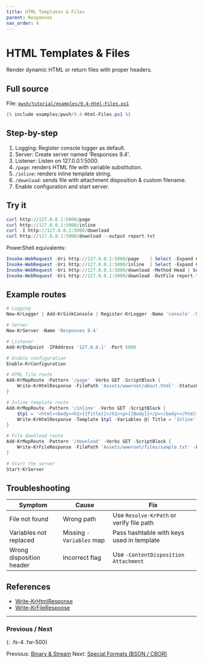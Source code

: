 ```yaml
---
title: HTML Templates & Files
parent: Responses
nav_order: 4
---
```


# HTML Templates & Files

Render dynamic HTML or return files with proper headers.

## Full source

File: [`pwsh/tutorial/examples/9.4-Html-Files.ps1`][9.4-Html-Files.ps1]

```powershell
{% include examples/pwsh/9.4-Html-Files.ps1 %}
```

## Step-by-step

1. Logging: Register console logger as default.
2. Server: Create server named 'Responses 9.4'.
3. Listener: Listen on 127.0.0.1:5000.
4. `/page`: renders HTML file with variable substitution.
5. `/inline`: renders inline template string.
6. `/download`: sends file with attachment disposition & custom filename.
7. Enable configuration and start server.

## Try it

```powershell
curl http://127.0.0.1:5000/page
curl http://127.0.0.1:5000/inline
curl -I http://127.0.0.1:5000/download
curl http://127.0.0.1:5000/download --output report.txt
```

PowerShell equivalents:

```powershell
Invoke-WebRequest -Uri http://127.0.0.1:5000/page    | Select -Expand Content
Invoke-WebRequest -Uri http://127.0.0.1:5000/inline  | Select -Expand Content
Invoke-WebRequest -Uri http://127.0.0.1:5000/download -Method Head | Select -Expand RawContent
Invoke-WebRequest -Uri http://127.0.0.1:5000/download -OutFile report.txt
```

## Example routes

```powershell
# Logging
New-KrLogger | Add-KrSinkConsole | Register-KrLogger -Name 'console' -SetAsDefault

# Server
New-KrServer -Name 'Responses 9.4'

# Listener
Add-KrEndpoint -IPAddress '127.0.0.1' -Port 5000

# Enable configuration
Enable-KrConfiguration

# HTML file route
Add-KrMapRoute -Pattern '/page' -Verbs GET -ScriptBlock {
    Write-KrHtmlResponse -FilePath 'Assets/wwwroot/about.html' -StatusCode 200 -Variables @{ Title = 'About'; Body = 'Injected body variable' }
}

# Inline template route
Add-KrMapRoute -Pattern '/inline' -Verbs GET -ScriptBlock {
    $tpl = '<html><body><h1>{{Title}}</h1><p>{{Body}}</p></body></html>'
    Write-KrHtmlResponse -Template $tpl -Variables @{ Title = 'Inline'; Body = 'Rendered via template var expansion' }
}

# File download route
Add-KrMapRoute -Pattern '/download' -Verbs GET -ScriptBlock {
    Write-KrFileResponse -FilePath 'Assets/wwwroot/files/sample.txt' -FileDownloadName 'report.txt' -ContentDisposition Attachment
}

# Start the server
Start-KrServer
```

## Troubleshooting

| Symptom                  | Cause                         | Fix                                      |
|--------------------------|-------------------------------|------------------------------------------|
| File not found           | Wrong path                    | Use `Resolve-KrPath` or verify file path |
| Variables not replaced   | Missing `-Variables` map      | Pass hashtable with keys used in template|
| Wrong disposition header | Incorrect flag                | Use `-ContentDisposition Attachment`     |

## References

- [Write-KrHtmlResponse][Write-KrHtmlResponse]
- [Write-KrFileResponse][Write-KrFileResponse]

---

### Previous / Next

{: .fs-4 .fw-500}

Previous: [Binary & Stream](./3.Binary-Stream)
Next: [Special Formats (BSON / CBOR)](./5.Special-Bson-Cbor)

[9.4-Html-Files.ps1]: /pwsh/tutorial/examples/9.4-Html-Files.ps1
[Write-KrHtmlResponse]: /pwsh/cmdlets/Write-KrHtmlResponse
[Write-KrFileResponse]: /pwsh/cmdlets/Write-KrFileResponse
